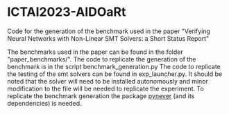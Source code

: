 # ICTAI2023-AIDOaRt

Code for the generation of the benchmark used in the paper "Verifying Neural Networks with Non-Linear SMT Solvers: a Short Status Report"

The benchmarks used in the paper can be found in the folder "paper_benchmarks/".
The code to replicate the generation of the benchmark is in the script benchmark_generation.py
The code to replicate the testing of the smt solvers can be found in exp_launcher.py. It should be noted that the solver
will need to be installed autonomously and minor modification to the file will be needed to replicate the experiment.
To replicate the benchmark generation the package [pynever](https://github.com/NeVerTools/pyNeVer) (and its dependencies) is needed.